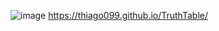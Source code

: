 ![image](https://github.com/user-attachments/assets/5bf9cac2-05fb-46d6-883c-552ee840386a)
https://thiago099.github.io/TruthTable/
